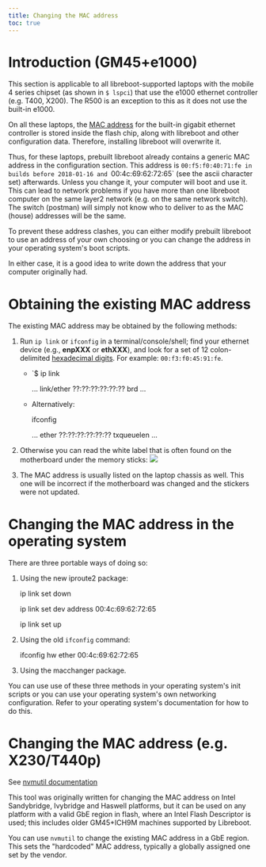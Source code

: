 ```yaml
---
title: Changing the MAC address
toc: true
---
```


Introduction (GM45+e1000)
=========================

This section is applicable to all libreboot-supported laptops with the
mobile 4 series chipset (as shown in `$ lspci`)
that use the e1000 ethernet controller (e.g. T400, X200).
The R500 is an exception to this as it does not use the built-in e1000.

On all these laptops, the
[MAC address](https://en.wikipedia.org/wiki/MAC_address)
for the built-in gigabit ethernet controller is stored inside the flash chip,
along with libreboot and other configuration data. Therefore, installing
libreboot will overwrite it.

Thus, for these laptops, prebuilt libreboot already contains a generic
MAC address in the configuration section. This address is `00:f5:f0:40:71:fe
in builds before 2018-01-16 and `00:4c:69:62:72:65` (see the ascii character
set) afterwards.
Unless you change it, your computer will boot and use it. This can lead
to network problems if you have more than one libreboot computer on
the same layer2 network (e.g. on the same network switch). The switch
(postman) will simply not know who to deliver to as the MAC (house) addresses
will be the same.

To prevent these address clashes, you can either modify prebuilt libreboot
to use an address of your own choosing or you can change the address in your
operating system's boot scripts.

In either case, it is a good idea to write down the address that your
computer originally had.

Obtaining the existing MAC address
==================================

The existing MAC address may be obtained by the following methods:

1.  Run `ip link` or `ifconfig` in a terminal/console/shell;
    find your ethernet device (e.g., **enpXXX** or **ethXXX**),
    and look for a set of 12 colon-delimited
    [hexadecimal digits](https://en.wikipedia.org/wiki/Hexadecimal).
    For example: `00:f3:f0:45:91:fe`.

    * `$ ip link

         ... link/ether ??:??:??:??:??:?? brd ...

    * Alternatively:

        ifconfig

        ... ether ??:??:??:??:??:?? txqueuelen ...


2.  Otherwise you can read the white label that is often found on the
    motherboard under the memory sticks:
    ![](https://av.libreboot.org/t400/macaddress1.jpg)

3.  The MAC address is usually listed on the laptop chassis as well. This one
    will be incorrect if the motherboard was changed and the stickers were not
    updated.

Changing the MAC address in the operating system
================================================

There are three portable ways of doing so:

1.  Using the new iproute2 package:

	ip link set <interface> down

	ip link set dev <interface> address 00:4c:69:62:72:65

	ip link set <interface> up


2.  Using the old `ifconfig` command:

	ifconfig <interface> hw ether 00:4c:69:62:72:65


3. Using the macchanger package.

You can use use of these three methods in your operating system's
init scripts or you can use your operating system's own networking
configuration. Refer to your operating system's documentation for
how to do this.

Changing the MAC address (e.g. X230/T440p)
==========================================

See [nvmutil documentation](../install/nvmutil)

This tool was originally written for changing the MAC address on Intel
Sandybridge, Ivybridge and Haswell platforms, but it can be used on any
platform with a valid GbE region in flash, where an Intel Flash Descriptor
is used; this includes older GM45+ICH9M machines supported by Libreboot.

You can use `nvmutil` to change the existing MAC address in a GbE region. This
sets the "hardcoded" MAC address, typically a globally assigned one set by
the vendor.
